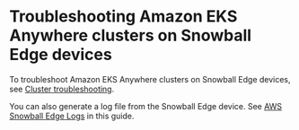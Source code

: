 # Troubleshooting Amazon EKS Anywhere clusters on Snowball Edge devices<a name="troubleshooting-eksa"></a>

To troubleshoot Amazon EKS Anywhere clusters on Snowball Edge devices, see [Cluster troubleshooting](https://anywhere.eks.amazonaws.com/docs/tasks/troubleshoot/)\.

You can also generate a log file from the Snowball Edge device\. See [AWS Snowball Edge Logs](using-client-commands.md#logs) in this guide\.